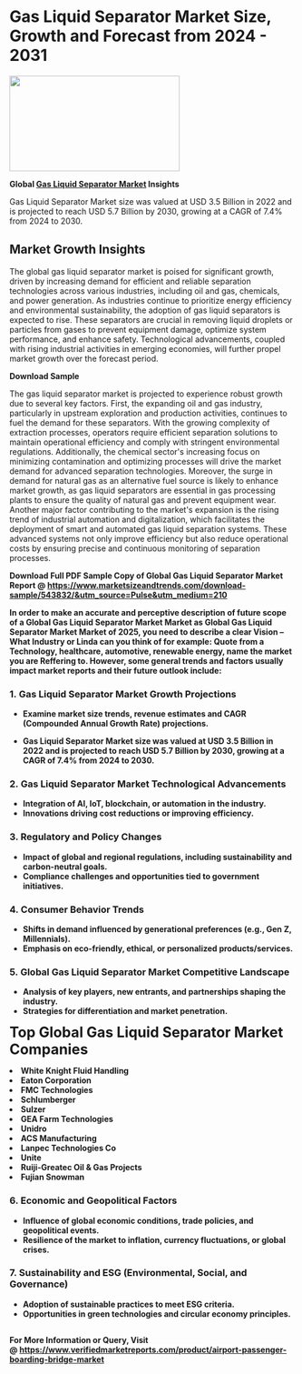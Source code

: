 <H1>Gas Liquid Separator Market Size, Growth and Forecast from 2024 - 2031</H1><img class="aligncenter size-medium wp-image-584254" src="https://thirdeyenews.in/wp-content/uploads/2024/09/Global-Market-Research-300x168.jpeg" alt="" width="300" height="168" /><p><strong>Global&nbsp;<a href="https://www.marketsizeandtrends.com/download-sample/543832/&amp;utm_source=Pulse&amp;utm_medium=210">Gas Liquid Separator Market</a> Insights</strong></p><p>Gas Liquid Separator Market size was valued at USD 3.5 Billion in 2022 and is projected to reach USD 5.7 Billion by 2030, growing at a CAGR of 7.4% from 2024 to 2030.</p><p><h2>Market Growth Insights</h2> <p>The global gas liquid separator market is poised for significant growth, driven by increasing demand for efficient and reliable separation technologies across various industries, including oil and gas, chemicals, and power generation. As industries continue to prioritize energy efficiency and environmental sustainability, the adoption of gas liquid separators is expected to rise. These separators are crucial in removing liquid droplets or particles from gases to prevent equipment damage, optimize system performance, and enhance safety. Technological advancements, coupled with rising industrial activities in emerging economies, will further propel market growth over the forecast period.</p> <p><strong>Download Sample</strong></p> <p>The gas liquid separator market is projected to experience robust growth due to several key factors. First, the expanding oil and gas industry, particularly in upstream exploration and production activities, continues to fuel the demand for these separators. With the growing complexity of extraction processes, operators require efficient separation solutions to maintain operational efficiency and comply with stringent environmental regulations. Additionally, the chemical sector's increasing focus on minimizing contamination and optimizing processes will drive the market demand for advanced separation technologies. Moreover, the surge in demand for natural gas as an alternative fuel source is likely to enhance market growth, as gas liquid separators are essential in gas processing plants to ensure the quality of natural gas and prevent equipment wear. Another major factor contributing to the market's expansion is the rising trend of industrial automation and digitalization, which facilitates the deployment of smart and automated gas liquid separation systems. These advanced systems not only improve efficiency but also reduce operational costs by ensuring precise and continuous monitoring of separation processes.</p> <p><strong></p><p><span class=""><strong>Download Full PDF Sample Copy of Global Gas Liquid Separator Market Report</strong> @ <a href="https://www.marketsizeandtrends.com/download-sample/543832/&amp;utm_source=Pulse&amp;utm_medium=210" target="_blank">https://www.marketsizeandtrends.com/download-sample/543832/&amp;utm_source=Pulse&amp;utm_medium=210</a></span></p><p>In order to make an accurate and perceptive description of future scope of a Global&nbsp;Gas Liquid Separator Market Market as Global&nbsp;Gas Liquid Separator Market Market of 2025, you need to describe a clear Vision &ndash; What Industry or Linda can you think of for example: Quote from a Technology, healthcare, automotive, renewable energy, name the market you are Reffering to. However, some general trends and factors usually impact market reports and their future outlook include:</p><h3>1.&nbsp;<strong>Gas Liquid Separator Market Growth Projections</strong></h3><ul><li>Examine market size trends, revenue estimates and CAGR (Compounded Annual Growth Rate) projections.</li><li><p>Gas Liquid Separator Market size was valued at USD 3.5 Billion in 2022 and is projected to reach USD 5.7 Billion by 2030, growing at a CAGR of 7.4% from 2024 to 2030.</p></li></ul><h3>2.&nbsp;<strong>Gas Liquid Separator Market Technological Advancements</strong></h3><ul><li>Integration of AI, IoT, blockchain, or automation in the industry.</li><li>Innovations driving cost reductions or improving efficiency.</li></ul><h3>3.&nbsp;<strong>Regulatory and Policy Changes</strong></h3><ul><li>Impact of global and regional regulations, including sustainability and carbon-neutral goals.</li><li>Compliance challenges and opportunities tied to government initiatives.</li></ul><h3>4.&nbsp;<strong>Consumer Behavior Trends</strong></h3><ul><li>Shifts in demand influenced by generational preferences (e.g., Gen Z, Millennials).</li><li>Emphasis on eco-friendly, ethical, or personalized products/services.</li></ul><h3>5.&nbsp;<strong>Global Gas Liquid Separator Market Competitive Landscape</strong></h3><ul><li>Analysis of key players, new entrants, and partnerships shaping the industry.</li><li>Strategies for differentiation and market penetration.</li></ul><p data-pm-slice="1 1 []"><span style="color: inherit; font-family: inherit; font-size: 25px;">Top Global Gas Liquid Separator Market Companies</span></p><div class="" data-test-id=""><p><li>White Knight Fluid Handling</li><li> Eaton Corporation</li><li> FMC Technologies</li><li> Schlumberger</li><li> Sulzer</li><li> GEA Farm Technologies</li><li> Unidro</li><li> ACS Manufacturing</li><li> Lanpec Technologies Co</li><li> Unite</li><li> Ruiji-Greatec Oil & Gas Projects</li><li> Fujian Snowman</li></p></div><h3>6.&nbsp;<strong>Economic and Geopolitical Factors</strong></h3><ul><li>Influence of global economic conditions, trade policies, and geopolitical events.</li><li>Resilience of the market to inflation, currency fluctuations, or global crises.</li></ul><h3>7.&nbsp;<strong>Sustainability and ESG (Environmental, Social, and Governance)</strong></h3><ul><li>Adoption of sustainable practices to meet ESG criteria.</li><li>Opportunities in green technologies and circular economy principles.</li></ul><h2><strong style="font-size: 14px;">For More Information or Query, Visit @&nbsp;</strong><a style="background-color: #ffffff; font-size: 14px;" href="https://www.marketsizeandtrends.com/report/gas-liquid-separator-market/" target="_blank">https://www.verifiedmarketreports.com/product/airport-passenger-boarding-bridge-market</a></h2>
